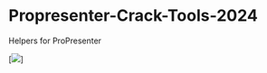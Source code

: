 # Propresenter-Crack-Tools-2024
Helpers for ProPresenter 

[<img src="https://i.imgur.com/VSaHq5c.jpeg"/>]
